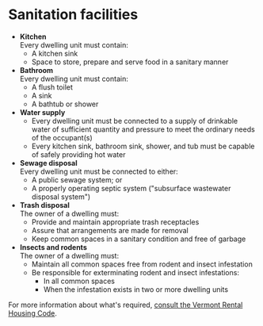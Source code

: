 ---
---
Sanitation facilities
=====================

*   **Kitchen**  
    Every dwelling unit must contain:
    *   A kitchen sink
    *   Space to store, prepare and serve food in a sanitary manner
*   **Bathroom**  
    Every dwelling unit must contain:
    *   A flush toilet
    *   A sink
    *   A bathtub or shower
*   **Water supply**
    *   Every dwelling unit must be connected to a supply of drinkable water of sufficient quantity and pressure to meet the ordinary needs of the occupant(s)
    *   Every kitchen sink, bathroom sink, shower, and tub must be capable of safely providing hot water
*   **Sewage disposal**  
    Every dwelling unit must be connected to either:
    *   A public sewage system; or
    *   A properly operating septic system ("subsurface wastewater disposal system")
*   **Trash disposal**  
    The owner of a dwelling must:
    *   Provide and maintain appropriate trash receptacles
    *   Assure that arrangements are made for removal
    *   Keep common spaces in a sanitary condition and free of garbage
*   **Insects and rodents**  
    The owner of a dwelling must:
    *   Maintain all common spaces free from rodent and insect infestation
    *   Be responsible for exterminating rodent and insect infestations:
        *   In all common spaces
        *   When the infestation exists in two or more dwelling units

For more information about what's required, [consult the Vermont Rental Housing Code](http://www.healthvermont.gov/sites/default/files/REG_Rental_Housing_Code.pdf#page=5).
